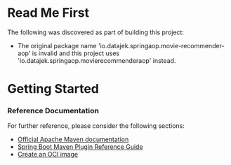 # Read Me First
The following was discovered as part of building this project:

* The original package name 'io.datajek.springaop.movie-recommender-aop' is invalid and this project uses 'io.datajek.springaop.movierecommenderaop' instead.

# Getting Started

### Reference Documentation
For further reference, please consider the following sections:

* [Official Apache Maven documentation](https://maven.apache.org/guides/index.html)
* [Spring Boot Maven Plugin Reference Guide](https://docs.spring.io/spring-boot/docs/3.2.4/maven-plugin/reference/html/)
* [Create an OCI image](https://docs.spring.io/spring-boot/docs/3.2.4/maven-plugin/reference/html/#build-image)

